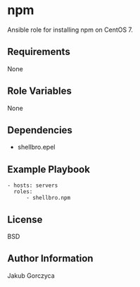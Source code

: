 npm
===

Ansible role for installing npm on CentOS 7.

Requirements
------------

None

Role Variables
--------------

None

Dependencies
------------

* shellbro.epel

Example Playbook
----------------

    - hosts: servers
      roles:
          - shellbro.npm

License
-------

BSD

Author Information
------------------

Jakub Gorczyca

